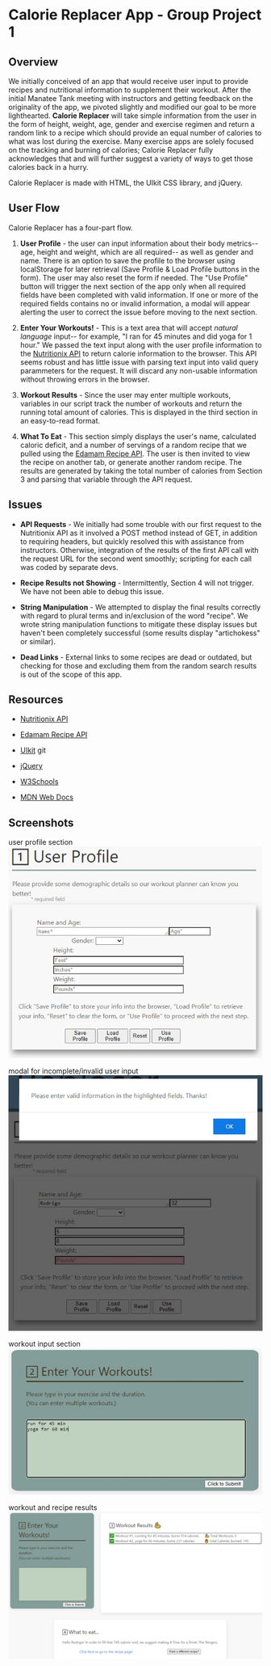 # Calorie Replacer App - Group Project 1

## Overview

We initially conceived of an app that would receive user input to provide recipes and nutritional information to supplement their workout. After the initial Manatee Tank meeting with instructors and getting feedback on the originality of the app, we pivoted slightly and modified our goal to be more lighthearted. **Calorie Replacer** will take simple information from the user in the form of height, weight, age, gender and exercise regimen and return a random link to a recipe which should provide an equal number of calories to what was lost during the exercise. Many exercise apps are solely focused on the tracking and burning of calories; Calorie Replacer fully acknowledges that and will further suggest a variety of ways to get those calories back in a hurry.

Calorie Replacer is made with HTML, the UIkit CSS library, and jQuery.

## User Flow

Calorie Replacer has a four-part flow.

1. **User Profile** - the user can input information about their body metrics-- age, height and weight, which are all required-- as well as gender and name. There is an option to save the profile to the browser using localStorage for later retrieval (Save Profile & Load Profile buttons in the form). The user may also reset the form if needed. The "Use Profile" button will trigger the next section of the app only when all required fields have been completed with valid information. If one or more of the required fields contains no or invalid information, a modal will appear alerting the user to correct the issue before moving to the next section.

2. **Enter Your Workouts!** - This is a text area that will accept *natural language* input-- for example, "I ran for 45 minutes and did yoga for 1 hour." We passed the text input along with the user profile information to the [Nutritionix API](https://docs.google.com/document/d/1_q-K-ObMTZvO0qUEAxROrN3bwMujwAN25sLHwJzliK0/edit) to return calorie information to the browser. This API seems robust and has little issue with parsing text input into valid query parammeters for the request. It will discard any non-usable information without throwing errors in the browser.

3. **Workout Results** - Since the user may enter multiple workouts, variables in our script track the number of workouts and return the running total amount of calories. This is displayed in the third section in an easy-to-read format.

4. **What To Eat** - This section simply displays the user's name, calculated caloric deficit, and a number of servings of a random recipe that we pulled using the [Edamam Recipe API](https://developer.edamam.com/edamam-docs-recipe-api). The user is then invited to view the recipe on another tab, or generate another random recipe. The results are generated by taking the total number of calories from Section 3 and parsing that variable through the API request.

## Issues

- **API Requests** - We initially had some trouble with our first request to the Nutritionix API as it involved a POST method instead of GET, in addition to requiring headers, but quickly resolved this with assistance from instructors. Otherwise, integration of the results of the first API call with the request URL for the second went smoothly; scripting for each call was coded by separate devs.

- **Recipe Results not Showing** - Intermittently, Section 4 will not trigger. We have not been able to debug this issue. 

- **String Manipulation** - We attempted to display the final results correctly with regard to plural terms and in/exclusion of the word "recipe". We wrote string manipulation functions to mitigate these display issues but haven't been completely successful (some results display "artichokess" or similar).

- **Dead Links** - External links to some recipes are dead or outdated, but checking for those and excluding them from the random search results is out of the scope of this app.

## Resources

- [Nutritionix API](https://docs.google.com/document/d/1_q-K-ObMTZvO0qUEAxROrN3bwMujwAN25sLHwJzliK0/edit)

- [Edamam Recipe API](https://developer.edamam.com/edamam-docs-recipe-api)

- [UIkit](https://getuikit.com/)
git 
- [jQuery](https://jquery.com/)

- [W3Schools](https://www.w3schools.com/)

- [MDN Web Docs](https://developer.mozilla.org/en-US/)

## Screenshots

user profile section
![User Profile](./images/calorie-replacer-01.jpg)

modal for incomplete/invalid user input
![Modal](./images/calorie-replacer-02.jpg)

workout input section
![Enter Your Workouts](./images/calorie-replacer-03.jpg)

workout and recipe results
![Workout and Recipe Results](./images/calorie-replacer-04.jpg)

